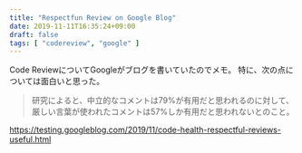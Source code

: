 ```yaml
---
title: "Respectfun Review on Google Blog"
date: 2019-11-11T16:35:24+09:00
draft: false
tags: [ "codereview", "google" ]
---
```


Code ReviewについてGoogleがブログを書いていたのでメモ。
特に、次の点については面白いと思った。

> 研究によると、中立的なコメントは79%が有用だと思われるのに対して、厳しい言葉が使われたコメントは57%しか有用だと思われないとのこと。

https://testing.googleblog.com/2019/11/code-health-respectful-reviews-useful.html